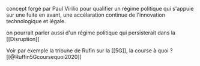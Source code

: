 concept forgé par Paul Virilio pour qualifier un régime politique qui s'appuie sur une fuite en avant, une accélaration continue de l'innovation technologique et légale. 

on pourrait parler aussi d'un régime politique qui persisterait dans la [[Disruption]]

Voir par exemple la tribune de Rufin sur la [[5G]], la course à quoi ?[[@Ruffin5Gcoursequoi2020]]

